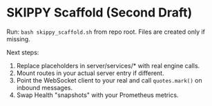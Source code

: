 # SKIPPY Scaffold (Second Draft)

Run: `bash skippy_scaffold.sh` from repo root. Files are created only if missing.

Next steps:
1) Replace placeholders in server/services/* with real engine calls.
2) Mount routes in your actual server entry if different.
3) Point the WebSocket client to your real  and call `quotes.mark()` on inbound messages.
4) Swap Health "snapshots" with your Prometheus metrics.
